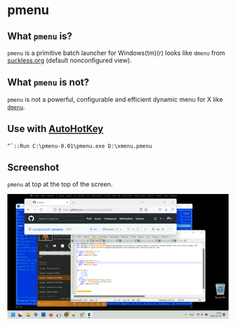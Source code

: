 # pmenu


## What `pmenu` is?

`pmenu` is a primitive batch launcher for Windows(tm)(r) looks like `dmenu` from [suckless.org](https://tools.suckless.org/dmenu/) (default nonconfigured view).


## What `pmenu` is not?

`pmenu` is not a powerful, configurable and efficient dynamic menu for X like [`dmenu`](https://tools.suckless.org/dmenu/).


## Use with [AutoHotKey](https://www.autohotkey.com/)

    ^`::Run C:\pmenu-0.01\pmenu.exe D:\xmenu.pmenu


## Screenshot

`pmenu` at top at the top of the screen.

![pmenu.png](img/pmenu.png)
